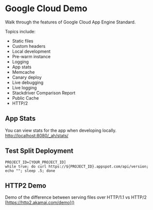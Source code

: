 # Google Cloud Demo

Walk through the features of Google Cloud App Engine Standard.

Topics include:
* Static files
* Custom headers
* Local development
* Pre-warm instance
* Logging
* App stats
* Memcache
* Canary deploy
* Live debugging
* Live logging
* Stackdriver Comparison Report
* Public Cache
* HTTP/2

 
## App Stats

You can view stats for the app when developing locally.
[http://localhost:8080/_ah/stats/]()


## Test Split Deployment

```
PROJECT_ID=[YOUR_PROJECT_ID]
while true; do curl https://${PROJECT_ID}.appspot.com/api/version; echo ""; sleep .5; done
```

## HTTP2 Demo

Demo of the difference between serving files over HTTP/1.1 vs HTTP/2
[https://http2.akamai.com/demo]()

